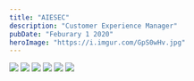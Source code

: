 ```yaml
---
title: "AIESEC"
description: "Customer Experience Manager"
pubDate: "Feburary 1 2020"
heroImage: "https://i.imgur.com/GpS0wHv.jpg"
---
```


![](https://i.imgur.com/xemEF9v.jpg)
![](https://i.imgur.com/CeX7lLz.jpg)
![](https://i.imgur.com/wgTmANW.jpg)
![](https://i.imgur.com/mIrNwOM.jpg)
![](https://i.imgur.com/po0t83I.jpg)
![](https://i.imgur.com/4jZuPZB.jpg)

